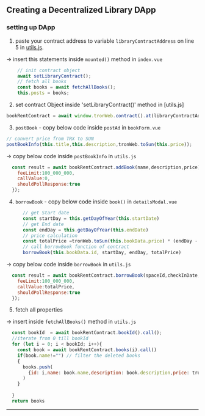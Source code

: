 ## Creating a Decentralized Library DApp

### setting up DApp

1. paste your contract address to variable `libraryContractAddress` on line 5 in [utils.js](./dapp-ui/plugins/utils.js).

-> insert this statements inside `mounted()` method in `index.vue`

```js
    // init contract object
    await setLibraryContract();
    // fetch all books
    const books = await fetchAllBooks();
    this.posts = books;
```


2. set contract Object inside 'setLibraryContract()' method in [utils.js]

```js
bookRentContract = await window.tronWeb.contract().at(libraryContractAddress);
```

3. `postBook` - copy below code inside `postAd` in `bookForm.vue`

```js
// convert price from TRX to SUN
postBookInfo(this.title,this.description,tronWeb.toSun(this.price));

```

-> copy below code inside `postBookInfo` in `utils.js`

```js
  const result = await bookRentContract.addBook(name,description,price).send({
    feeLimit:100_000_000,
    callValue:0,
    shouldPollResponse:true
  });

```

4. `borrowBook` - copy below code inside `book()` in `detailsModal.vue`

```js
      // get Start date
      const startDay = this.getDayOfYear(this.startDate)
      // get End date
      const endDay = this.getDayOfYear(this.endDate)
      // price calculation
      const totalPrice =tronWeb.toSun(this.bookData.price) * (endDay - startDay)
      // call borrowBook function of contract 
      borrowBook(this.bookData.id, startDay, endDay, totalPrice)
```

-> copy below code inside `borrowBook` in `utils.js`

```js
  const result = await bookRentContract.borrowBook(spaceId,checkInDate,checkOutDate).send({
    feeLimit:100_000_000,
    callValue:totalPrice,
    shouldPollResponse:true
  });
```

5. fetch all properties

-> insert inside `fetchAllBooks()` method in `utils.js`

```js
  const bookId  = await bookRentContract.bookId().call();
  //iterate from 0 till bookId
  for (let i = 0; i < bookId; i++){
    const book = await bookRentContract.books(i).call()
    if(book.name!="") // filter the deleted books
    {
      books.push(
        {id: i,name: book.name,description: book.description,price: tronWeb.fromSun(book.price)}
      )
    }
    
  }
  return books
```


----------
